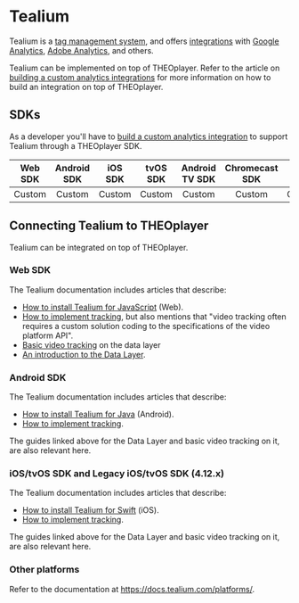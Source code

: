 # Tealium

Tealium is a [tag management system](https://tealium.com/resource/fundamentals/what-is-tag-management/),
and offers [integrations](https://tealium.com/integrations/) with [Google Analytics](https://tealium.com/integrations/google_analytics.php),
[Adobe Analytics](https://tealium.com/integrations/adobe_analytics.php), and others.

Tealium can be implemented on top of THEOplayer.
Refer to the article on [building a custom analytics integrations](06-custom-analytics-integration.md) for more information on how to build an integration on top of THEOplayer.

## SDKs

As a developer you'll have to [build a custom analytics integration](06-custom-analytics-integration.md) to support Tealium through a THEOplayer SDK.

| Web SDK | Android SDK | iOS SDK | tvOS SDK | Android TV SDK | Chromecast SDK | Roku SDK |
| :-----: | :---------: | :-----: | :------: | :------------: | :------------: | :------: |
| Custom  |   Custom    | Custom  |  Custom  |     Custom     |     Custom     |  Custom  |

## Connecting Tealium to THEOplayer

Tealium can be integrated on top of THEOplayer.

### Web SDK

The Tealium documentation includes articles that describe:

- [How to install Tealium for JavaScript](https://docs.tealium.com/platforms/javascript/install/) (Web).
- [How to implement tracking](https://docs.tealium.com/platforms/javascript/track/), but also mentions that "video tracking often requires a custom solution coding to the specifications of the video platform API".
- [Basic video tracking](https://docs.tealium.com/platforms/getting-started-web/data-layer/definitions/basic-video-tracking/) on the data layer
- [An introduction to the Data Layer](https://docs.tealium.com/platforms/getting-started-web/data-layer/an-introduction-to-the-data-layer/).

### Android SDK

The Tealium documentation includes articles that describe:

- [How to install Tealium for Java](https://docs.tealium.com/platforms/android-java/install/) (Android).
- [How to implement tracking](https://docs.tealium.com/platforms/android-java/track/).

The guides linked above for the Data Layer and basic video tracking on it, are also relevant here.

### iOS/tvOS SDK and Legacy iOS/tvOS SDK (4.12.x)

The Tealium documentation includes articles that describe:

- [How to install Tealium for Swift](https://docs.tealium.com/platforms/ios-swift/install/) (iOS).
- [How to implement tracking](https://docs.tealium.com/platforms/ios-swift/track/).

The guides linked above for the Data Layer and basic video tracking on it, are also relevant here.

### Other platforms

Refer to the documentation at https://docs.tealium.com/platforms/.
